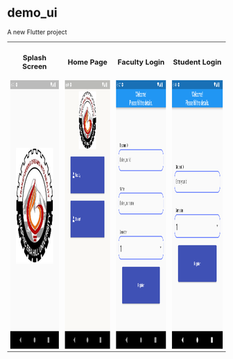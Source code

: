 # demo_ui

A new Flutter project

<table>
     <tr>
        <th><h3><b>Splash Screen</b></h3></th>
        <th><h3><b>Home Page</b></h3></th>
        <th><h3><b>Faculty Login</b></h3></th>
        <th><h3><b>Student Login</b></h3></th>
    </tr>
    <tr>
        <td>
        <img src="SCREENSHOTS/Screenshot_1677417558.png" width="300" height="620" />
        </td>
        <td>
        <img src="SCREENSHOTS/Screenshot_1677417559.png" width="300" height="620"/>
        </td>
        <td>
        <img src="SCREENSHOTS/Screenshot_1677417433.png" width="300" height="620" />
        </td>
        <td>
        <img src="SCREENSHOTS/Screenshot_1677417576.png" width="300" height="620" />
        </td>
    </tr>
</table>

